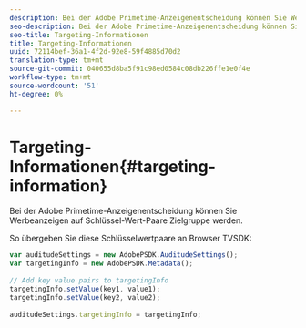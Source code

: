 ```yaml
---
description: Bei der Adobe Primetime-Anzeigenentscheidung können Sie Werbeanzeigen auf Schlüssel-Wert-Paare Zielgruppe werden.
seo-description: Bei der Adobe Primetime-Anzeigenentscheidung können Sie Werbeanzeigen auf Schlüssel-Wert-Paare Zielgruppe werden.
seo-title: Targeting-Informationen
title: Targeting-Informationen
uuid: 72114bef-36a1-4f2d-92e8-59f4885d70d2
translation-type: tm+mt
source-git-commit: 040655d8ba5f91c98ed0584c08db226ffe1e0f4e
workflow-type: tm+mt
source-wordcount: '51'
ht-degree: 0%

---
```



# Targeting-Informationen{#targeting-information}

Bei der Adobe Primetime-Anzeigenentscheidung können Sie Werbeanzeigen auf Schlüssel-Wert-Paare Zielgruppe werden.

So übergeben Sie diese Schlüsselwertpaare an Browser TVSDK:

```js
var auditudeSettings = new AdobePSDK.AuditudeSettings(); 
var targetingInfo = new AdobePSDK.Metadata(); 
 
// Add key value pairs to targetingInfo 
targetingInfo.setValue(key1, value1); 
targetingInfo.setValue(key2, value2); 
 
auditudeSettings.targetingInfo = targetingInfo;
```

